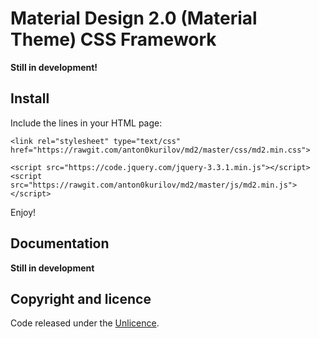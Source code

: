 # Material Design 2.0 (Material Theme) CSS Framework
**Still in development!**
## Install

Include the lines in your HTML page:
```
<link rel="stylesheet" type="text/css" href="https://rawgit.com/anton0kurilov/md2/master/css/md2.min.css">
```
```
<script src="https://code.jquery.com/jquery-3.3.1.min.js"></script>
<script src="https://rawgit.com/anton0kurilov/md2/master/js/md2.min.js"></script>
```
Enjoy!

## Documentation

**Still in development**

## Copyright and licence

Code released under the [Unlicence](https://github.com/anton0kurilov/md2/blob/master/LICENSE). 